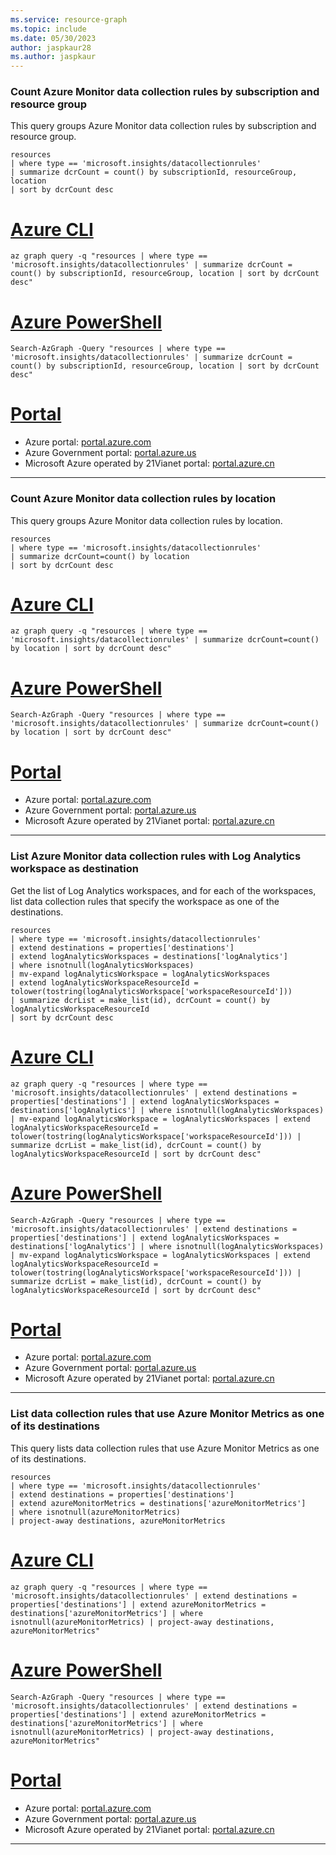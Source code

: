 ```yaml
---
ms.service: resource-graph
ms.topic: include
ms.date: 05/30/2023
author: jaspkaur28
ms.author: jaspkaur
---
```


### Count Azure Monitor data collection rules by subscription and resource group

This query groups Azure Monitor data collection rules by subscription and resource group.

```kusto
resources
| where type == 'microsoft.insights/datacollectionrules'
| summarize dcrCount = count() by subscriptionId, resourceGroup, location
| sort by dcrCount desc
```

# [Azure CLI](#tab/azure-cli)

```azurecli-interactive
az graph query -q "resources | where type == 'microsoft.insights/datacollectionrules' | summarize dcrCount = count() by subscriptionId, resourceGroup, location | sort by dcrCount desc"
```

# [Azure PowerShell](#tab/azure-powershell)

```azurepowershell-interactive
Search-AzGraph -Query "resources | where type == 'microsoft.insights/datacollectionrules' | summarize dcrCount = count() by subscriptionId, resourceGroup, location | sort by dcrCount desc"
```

# [Portal](#tab/azure-portal)



- Azure portal: <a href="https://portal.azure.com/#blade/HubsExtension/ArgQueryBlade/query/resources%0D%0A%7C%20where%20type%20%3D%3D%20%27microsoft.insights%2Fdatacollectionrules%27%0D%0A%7C%20summarize%20dcrCount%20%3D%20count%28%29%20by%20subscriptionId%2C%20resourceGroup%2C%20location%0D%0A%7C%20sort%20by%20dcrCount%20desc" target="_blank">portal.azure.com</a>
- Azure Government portal: <a href="https://portal.azure.us/#blade/HubsExtension/ArgQueryBlade/query/resources%0D%0A%7C%20where%20type%20%3D%3D%20%27microsoft.insights%2Fdatacollectionrules%27%0D%0A%7C%20summarize%20dcrCount%20%3D%20count%28%29%20by%20subscriptionId%2C%20resourceGroup%2C%20location%0D%0A%7C%20sort%20by%20dcrCount%20desc" target="_blank">portal.azure.us</a>
- Microsoft Azure operated by 21Vianet portal: <a href="https://portal.azure.cn/#blade/HubsExtension/ArgQueryBlade/query/resources%0D%0A%7C%20where%20type%20%3D%3D%20%27microsoft.insights%2Fdatacollectionrules%27%0D%0A%7C%20summarize%20dcrCount%20%3D%20count%28%29%20by%20subscriptionId%2C%20resourceGroup%2C%20location%0D%0A%7C%20sort%20by%20dcrCount%20desc" target="_blank">portal.azure.cn</a>

---

### Count Azure Monitor data collection rules by location

This query groups Azure Monitor data collection rules by location.

```kusto
resources
| where type == 'microsoft.insights/datacollectionrules'
| summarize dcrCount=count() by location
| sort by dcrCount desc
```

# [Azure CLI](#tab/azure-cli)

```azurecli-interactive
az graph query -q "resources | where type == 'microsoft.insights/datacollectionrules' | summarize dcrCount=count() by location | sort by dcrCount desc"
```

# [Azure PowerShell](#tab/azure-powershell)

```azurepowershell-interactive
Search-AzGraph -Query "resources | where type == 'microsoft.insights/datacollectionrules' | summarize dcrCount=count() by location | sort by dcrCount desc"
```

# [Portal](#tab/azure-portal)



- Azure portal: <a href="https://portal.azure.com/#blade/HubsExtension/ArgQueryBlade/query/resources%0D%0A%7C%20where%20type%20%3D%3D%20%27microsoft.insights%2Fdatacollectionrules%27%0D%0A%7C%20summarize%20dcrCount%3Dcount%28%29%20by%20location%0D%0A%7C%20sort%20by%20dcrCount%20desc" target="_blank">portal.azure.com</a>
- Azure Government portal: <a href="https://portal.azure.us/#blade/HubsExtension/ArgQueryBlade/query/resources%0D%0A%7C%20where%20type%20%3D%3D%20%27microsoft.insights%2Fdatacollectionrules%27%0D%0A%7C%20summarize%20dcrCount%3Dcount%28%29%20by%20location%0D%0A%7C%20sort%20by%20dcrCount%20desc" target="_blank">portal.azure.us</a>
- Microsoft Azure operated by 21Vianet portal: <a href="https://portal.azure.cn/#blade/HubsExtension/ArgQueryBlade/query/resources%0D%0A%7C%20where%20type%20%3D%3D%20%27microsoft.insights%2Fdatacollectionrules%27%0D%0A%7C%20summarize%20dcrCount%3Dcount%28%29%20by%20location%0D%0A%7C%20sort%20by%20dcrCount%20desc" target="_blank">portal.azure.cn</a>

---

### List Azure Monitor data collection rules with Log Analytics workspace as destination

Get the list of Log Analytics workspaces, and for each of the workspaces, list data collection rules that specify the workspace as one of the destinations.

```kusto
resources
| where type == 'microsoft.insights/datacollectionrules'
| extend destinations = properties['destinations']
| extend logAnalyticsWorkspaces = destinations['logAnalytics']
| where isnotnull(logAnalyticsWorkspaces)
| mv-expand logAnalyticsWorkspace = logAnalyticsWorkspaces
| extend logAnalyticsWorkspaceResourceId = tolower(tostring(logAnalyticsWorkspace['workspaceResourceId']))
| summarize dcrList = make_list(id), dcrCount = count() by logAnalyticsWorkspaceResourceId
| sort by dcrCount desc
```

# [Azure CLI](#tab/azure-cli)

```azurecli-interactive
az graph query -q "resources | where type == 'microsoft.insights/datacollectionrules' | extend destinations = properties['destinations'] | extend logAnalyticsWorkspaces = destinations['logAnalytics'] | where isnotnull(logAnalyticsWorkspaces) | mv-expand logAnalyticsWorkspace = logAnalyticsWorkspaces | extend logAnalyticsWorkspaceResourceId = tolower(tostring(logAnalyticsWorkspace['workspaceResourceId'])) | summarize dcrList = make_list(id), dcrCount = count() by logAnalyticsWorkspaceResourceId | sort by dcrCount desc"
```

# [Azure PowerShell](#tab/azure-powershell)

```azurepowershell-interactive
Search-AzGraph -Query "resources | where type == 'microsoft.insights/datacollectionrules' | extend destinations = properties['destinations'] | extend logAnalyticsWorkspaces = destinations['logAnalytics'] | where isnotnull(logAnalyticsWorkspaces) | mv-expand logAnalyticsWorkspace = logAnalyticsWorkspaces | extend logAnalyticsWorkspaceResourceId = tolower(tostring(logAnalyticsWorkspace['workspaceResourceId'])) | summarize dcrList = make_list(id), dcrCount = count() by logAnalyticsWorkspaceResourceId | sort by dcrCount desc"
```

# [Portal](#tab/azure-portal)



- Azure portal: <a href="https://portal.azure.com/#blade/HubsExtension/ArgQueryBlade/query/resources%0D%0A%7C%20where%20type%20%3D%3D%20%27microsoft.insights%2Fdatacollectionrules%27%0D%0A%7C%20extend%20destinations%20%3D%20properties%5B%27destinations%27%5D%0D%0A%7C%20extend%20logAnalyticsWorkspaces%20%3D%20destinations%5B%27logAnalytics%27%5D%0D%0A%7C%20where%20isnotnull%28logAnalyticsWorkspaces%29%0D%0A%7C%20mv-expand%20logAnalyticsWorkspace%20%3D%20logAnalyticsWorkspaces%0D%0A%7C%20extend%20logAnalyticsWorkspaceResourceId%20%3D%20tolower%28tostring%28logAnalyticsWorkspace%5B%27workspaceResourceId%27%5D%29%29%0D%0A%7C%20summarize%20dcrList%20%3D%20make_list%28id%29%2C%20dcrCount%20%3D%20count%28%29%20by%20logAnalyticsWorkspaceResourceId%0D%0A%7C%20sort%20by%20dcrCount%20desc" target="_blank">portal.azure.com</a>
- Azure Government portal: <a href="https://portal.azure.us/#blade/HubsExtension/ArgQueryBlade/query/resources%0D%0A%7C%20where%20type%20%3D%3D%20%27microsoft.insights%2Fdatacollectionrules%27%0D%0A%7C%20extend%20destinations%20%3D%20properties%5B%27destinations%27%5D%0D%0A%7C%20extend%20logAnalyticsWorkspaces%20%3D%20destinations%5B%27logAnalytics%27%5D%0D%0A%7C%20where%20isnotnull%28logAnalyticsWorkspaces%29%0D%0A%7C%20mv-expand%20logAnalyticsWorkspace%20%3D%20logAnalyticsWorkspaces%0D%0A%7C%20extend%20logAnalyticsWorkspaceResourceId%20%3D%20tolower%28tostring%28logAnalyticsWorkspace%5B%27workspaceResourceId%27%5D%29%29%0D%0A%7C%20summarize%20dcrList%20%3D%20make_list%28id%29%2C%20dcrCount%20%3D%20count%28%29%20by%20logAnalyticsWorkspaceResourceId%0D%0A%7C%20sort%20by%20dcrCount%20desc" target="_blank">portal.azure.us</a>
- Microsoft Azure operated by 21Vianet portal: <a href="https://portal.azure.cn/#blade/HubsExtension/ArgQueryBlade/query/resources%0D%0A%7C%20where%20type%20%3D%3D%20%27microsoft.insights%2Fdatacollectionrules%27%0D%0A%7C%20extend%20destinations%20%3D%20properties%5B%27destinations%27%5D%0D%0A%7C%20extend%20logAnalyticsWorkspaces%20%3D%20destinations%5B%27logAnalytics%27%5D%0D%0A%7C%20where%20isnotnull%28logAnalyticsWorkspaces%29%0D%0A%7C%20mv-expand%20logAnalyticsWorkspace%20%3D%20logAnalyticsWorkspaces%0D%0A%7C%20extend%20logAnalyticsWorkspaceResourceId%20%3D%20tolower%28tostring%28logAnalyticsWorkspace%5B%27workspaceResourceId%27%5D%29%29%0D%0A%7C%20summarize%20dcrList%20%3D%20make_list%28id%29%2C%20dcrCount%20%3D%20count%28%29%20by%20logAnalyticsWorkspaceResourceId%0D%0A%7C%20sort%20by%20dcrCount%20desc" target="_blank">portal.azure.cn</a>

---

### List data collection rules that use Azure Monitor Metrics as one of its destinations

This query lists data collection rules that use Azure Monitor Metrics as one of its destinations.

```kusto
resources
| where type == 'microsoft.insights/datacollectionrules'
| extend destinations = properties['destinations']
| extend azureMonitorMetrics = destinations['azureMonitorMetrics']
| where isnotnull(azureMonitorMetrics)
| project-away destinations, azureMonitorMetrics
```

# [Azure CLI](#tab/azure-cli)

```azurecli-interactive
az graph query -q "resources | where type == 'microsoft.insights/datacollectionrules' | extend destinations = properties['destinations'] | extend azureMonitorMetrics = destinations['azureMonitorMetrics'] | where isnotnull(azureMonitorMetrics) | project-away destinations, azureMonitorMetrics"
```

# [Azure PowerShell](#tab/azure-powershell)

```azurepowershell-interactive
Search-AzGraph -Query "resources | where type == 'microsoft.insights/datacollectionrules' | extend destinations = properties['destinations'] | extend azureMonitorMetrics = destinations['azureMonitorMetrics'] | where isnotnull(azureMonitorMetrics) | project-away destinations, azureMonitorMetrics"
```

# [Portal](#tab/azure-portal)



- Azure portal: <a href="https://portal.azure.com/#blade/HubsExtension/ArgQueryBlade/query/resources%0D%0A%7C%20where%20type%20%3D%3D%20%27microsoft.insights%2Fdatacollectionrules%27%0D%0A%7C%20extend%20destinations%20%3D%20properties%5B%27destinations%27%5D%0D%0A%7C%20extend%20azureMonitorMetrics%20%3D%20destinations%5B%27azureMonitorMetrics%27%5D%0D%0A%7C%20where%20isnotnull%28azureMonitorMetrics%29%0D%0A%7C%20project-away%20destinations%2C%20azureMonitorMetrics" target="_blank">portal.azure.com</a>
- Azure Government portal: <a href="https://portal.azure.us/#blade/HubsExtension/ArgQueryBlade/query/resources%0D%0A%7C%20where%20type%20%3D%3D%20%27microsoft.insights%2Fdatacollectionrules%27%0D%0A%7C%20extend%20destinations%20%3D%20properties%5B%27destinations%27%5D%0D%0A%7C%20extend%20azureMonitorMetrics%20%3D%20destinations%5B%27azureMonitorMetrics%27%5D%0D%0A%7C%20where%20isnotnull%28azureMonitorMetrics%29%0D%0A%7C%20project-away%20destinations%2C%20azureMonitorMetrics" target="_blank">portal.azure.us</a>
- Microsoft Azure operated by 21Vianet portal: <a href="https://portal.azure.cn/#blade/HubsExtension/ArgQueryBlade/query/resources%0D%0A%7C%20where%20type%20%3D%3D%20%27microsoft.insights%2Fdatacollectionrules%27%0D%0A%7C%20extend%20destinations%20%3D%20properties%5B%27destinations%27%5D%0D%0A%7C%20extend%20azureMonitorMetrics%20%3D%20destinations%5B%27azureMonitorMetrics%27%5D%0D%0A%7C%20where%20isnotnull%28azureMonitorMetrics%29%0D%0A%7C%20project-away%20destinations%2C%20azureMonitorMetrics" target="_blank">portal.azure.cn</a>

---
